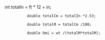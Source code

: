 int totalIn = ft * 12 + in;

              double totalCm = totalIn *2.53;

              double totalM = totalCm /100;

              double bmi = wt /(totalM*totalM);
